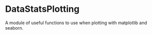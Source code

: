 # DataStatsPlotting
 A module of useful functions to use when plotting with matplotlib and seaborn.
